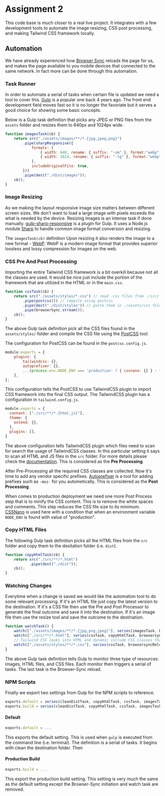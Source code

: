 # Assignment 2

This code base is much closer to a real live project. It integrates with a few development tools to automate the image resizing, CSS post processing, and making Tailwind CSS framework locally.

## Automation

We have already experienced how [Browser Sync](https://browsersync.io/) reloads the page for us, and makes the page available to you mobile devices that connected to the same network. In fact more can be done through this automation.

### Task Runner

In order to automate a serial of tasks when certain file is updated we need a tool to cover this. [Gulp](https://gulpjs.com/) is a popular one back 4 years ago. The front end development field moves fast so it is no longer the favoriate but it serves a good choice for showing some basic concepts.

Below is a Gulp task definition that picks any JPEG or PNG files from the `assets` folder and resizes them to 640px and 1024px wide.

```javascript
function imagesTask(cb) {
    return src("./assets/images/**/*.{jpg,jpeg,png}")
        .pipe(sharpResponsive({
            formats: [
                { width: 640, rename: { suffix: "-sm" }, format:"webp" },
                { width: 1024, rename: { suffix: "-lg" }, format:"webp" },
            ],
            includeOriginalFile: true,
        }))
        .pipe(dest("./dist/images"));
    cb();
}
```

### Image Resizing

As we making the layout responsive image size matters between different screen sizes. We don't want to load a large image with pixels exceeds the what is needed by the device. Resizing images is an intense task if done manually. [gulp-sharp-responsive](https://github.com/khalyomede/gulp-sharp-responsive) is a plugin for Gulp. It uses a Node.js module [Sharp](https://github.com/lovell/sharp) to handle common image format conversion and resizing.

The `imagesTask(cb)` definition 
Upon resizing it also renders the image to a new format - [WebP](https://developers.google.com/speed/webp#:~:text=WebP%20is%20a%20modern%20image,in%20size%20compared%20to%20PNGs.). WebP is a modern image format that provides superior lossless and lossy compression for images on the web.

### CSS Pre And Post Processing

Importing the entire Tailwind CSS framework is a bit overkill because not all the classes are used. It would be nice just include the portion of the framework that are utilized in the HTML or in the `main.css`.

```javascript
function cssTask(cb) {
    return src("./assets/styles/*.css") // read .css files from ./src/ folder
        .pipe(postcss()) // compile using postcss
        .pipe(dest("./dist/styles")) // paste them in ./assets/css folder
        .pipe(browserSync.stream());
    cb();
}
```

The above Gulp task definition pick all the CSS files found in the `assets/styles/` folder and compile the CSS file using the [PostCSS](https://postcss.org/) tool.

The configuration for PostCSS can be found in the `postcss.config.js`.

```javascript
module.exports = {
    plugins: {
        tailwindcss: {},
        autoprefixer: {},
        ...(process.env.NODE_ENV === 'production' ? { cssnano: {} } : {})
    },
};
```

This configuration tells the PostCSS to use TailwindCSS plugin to import CSS framework into the final CSS output. The TailwindCSS plugin has a configuration in `tailwind.config.js`.

```javascript
module.exports = {
  content: ["./src/**/*.{html,js}"],
  theme: {
    extend: {},
  },
  plugins: [],
}
```

The above configuration tells TailwindCSS plugin which files need to scan for search the usage of TailwindCSS classes. In this particular setting it says to scan all HTML and JS files in the `src` folder. For more details please check the [documentation](https://tailwindcss.com/docs/configuration#content). This is considered as the **Pre Processing**.

After Pre-Processing all the required CSS classes are collected. Now it's time to add any vendor specific prefixes. [Autoprefixer](https://github.com/postcss/autoprefixer) is a tool for adding prefixes such as `-moz-` for you autometically. This is considered as the **Post Processing**.

When comes to production deployment we need one more Post Process step that is to minify the CSS content. This is to remove the white spaces and comments. This step reduces the CSS file size to its minimum. [CSSNano](https://cssnano.co/) is used here with a condition that when an environment variable `NODE_ENV` is found with value of "production".

### Copy HTML Files

The following Gulp task definition picks all the HTML files from the `src` folder and copy them to the desitation folder (i.e. `dist`).

```javascript
function copyHtmlTask(cb) {
    return src("./src/**/*.html")
           .pipe(dest("./dist"));
    cb();
}
```

### Watching Changes

Everytime when a change is saved we would like the automation tool to do some relevant processing. If it's an HTML file just copy the latest version to the destination. If it's a CSS file then use the Pre and Post Processor to generate the final outcome and save it into the destination. If it's an image file then use the resize tool and save the outcome to the destination.

```javascript
function watchTask() {
    watch(["./assets/images/**/*.{jpg,png,jpeg}"], series(imagesTask, browsersyncReloadTask));
    watch(["./src/**/*.html"], series(cssTask, copyHtmlTask, browsersyncReloadTask));
    // Tailwind CSS looks into HTML and dynamic include CSS classes that are used to the main.css
    watch(["./assets/styles/**/*.css"], series(cssTask, browsersyncReloadTask));
}
```

The above Gulp task definition tells Gulp to monitor three type of resources: images, HTML files, and CSS files. Each monitor then triggers a serial of tasks. The last task is the Browser-Sync reload.

### NPM Scripts

Finally we export two settings from Gulp for the NPM scripts to reference.

```javascript
exports.default = series(cleanDistTask, copyHtmlTask, cssTask, imagesTask, browsersyncServeInitTask, watchTask);
exports.build = series(cleanDistTask, copyHtmlTask, cssTask, imagesTask);
```

#### Default

```javascript
exports.default = ...
```

This exports the default setting. This is used when `gulp` is executed from the command line (i.e. terminal). The definition is a serial of tasks. It begins with clean the destination folder. Then 

#### Production Build

```javascript
exports.build = ...
```

This export the production build setting. This setting is very much the same as the default setting except the Browser-Sync initiation and watch task are removed.

